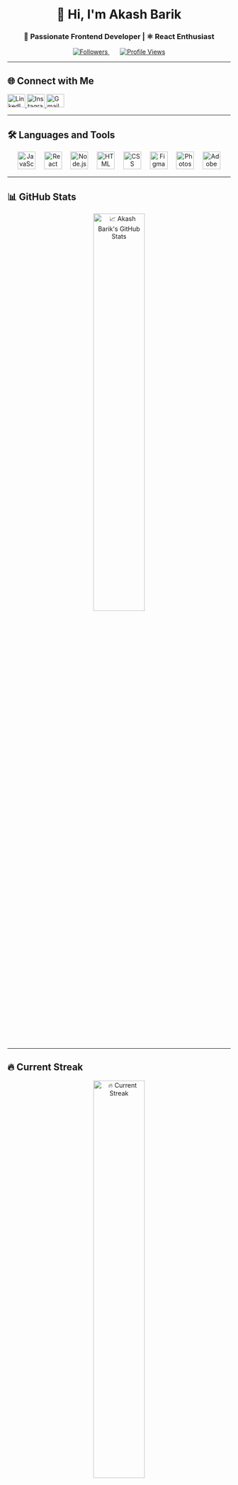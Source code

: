<h1 align="center">👋 Hi, I'm Akash Barik</h1>  
<h3 align="center">🚀 Passionate Frontend Developer | ⚛️ React Enthusiast</h3>  

<p align="center">
  <a href="https://github.com/akash01974?tab=followers">  
    <img src="https://img.shields.io/github/followers/akash01974?color=grey&logo=github&style=flat&labelColor=2D333B" alt="Followers" />
  </a>  
  &nbsp;&nbsp;&nbsp;&nbsp;&nbsp;
  <a href="https://github.com/akash01974">
    <img src="https://img.shields.io/badge/Profile%20Views-172-grey?style=flat&logo=github&labelColor=2D333B" alt="Profile Views" />
  </a>
</p>

---

## 🌐 Connect with Me  
<p align="left">  
  <a href="https://www.linkedin.com/in/akash-barik-06245634a/" target="_blank">  
    <img src="https://raw.githubusercontent.com/rahuldkjain/github-profile-readme-generator/master/src/images/icons/Social/linked-in-alt.svg" alt="LinkedIn" height="30" width="40" />  
  </a>  
  <a href="https://instagram.com/akash.barik001" target="_blank">  
    <img src="https://raw.githubusercontent.com/rahuldkjain/github-profile-readme-generator/master/src/images/icons/Social/instagram.svg" alt="Instagram" height="30" width="40" />  
  </a>  
  <a href="mailto:akashbarik@example.com" target="_blank">  
    <img src="https://www.vectorlogo.zone/logos/gmail/gmail-icon.svg" alt="Gmail" height="30" width="40" />  
  </a>  
</p>  

---

## 🛠️ Languages and Tools  
<p align="center">  
  <img src="https://skillicons.dev/icons?i=js" alt="JavaScript" height="40" />  
  &nbsp;&nbsp;&nbsp;  
  <img src="https://skillicons.dev/icons?i=react" alt="React" height="40" />  
  &nbsp;&nbsp;&nbsp;  
  <img src="https://skillicons.dev/icons?i=nodejs" alt="Node.js" height="40" />  
  &nbsp;&nbsp;&nbsp;  
  <img src="https://skillicons.dev/icons?i=html" alt="HTML" height="40" />  
  &nbsp;&nbsp;&nbsp;  
  <img src="https://skillicons.dev/icons?i=css" alt="CSS" height="40" />  
  &nbsp;&nbsp;&nbsp;  
  <img src="https://skillicons.dev/icons?i=figma" alt="Figma" height="40" />  
  &nbsp;&nbsp;&nbsp;  
  <img src="https://skillicons.dev/icons?i=ps" alt="Photoshop" height="40" />  
  &nbsp;&nbsp;&nbsp;  
  <img src="https://skillicons.dev/icons?i=ai" alt="Adobe Illustrator" height="40" />  
</p>

---

## 📊 GitHub Stats  
<p align="center">  
  <img src="https://github-readme-stats.vercel.app/api?username=akash01974&theme=dark&hide_border=false&include_all_commits=false&count_private=false" alt="📈 Akash Barik's GitHub Stats" width="48%" />  
</p>  

---

## 🔥 Current Streak  
<p align="center">  
  <img src="https://nirzak-streak-stats.vercel.app/?user=akash01974&theme=dark&hide_border=false" alt="🔥 Current Streak" width="48%" />  
</p>  

---

## 🎯 Most Used Languages  
<p align="center">  
  <img src="https://github-readme-stats.vercel.app/api/top-langs/?username=akash01974&theme=dark&hide_border=false&include_all_commits=false&count_private=false&layout=compact" alt="🗂️ Most Used Languages" />  
</p>  

---

## 🏆 GitHub Trophies  
<p align="center">  
  <img src="https://github-profile-trophy.vercel.app/?username=akash01974&theme=dark&no-frame=false&no-bg=true&margin-w=4" alt="🏆 GitHub Trophies" />  
</p>  

---

## ✍️ Random Dev Quote  
<p align="center">  
  <img src="https://quotes-github-readme.vercel.app/api?type=horizontal&theme=dark" alt="💡 Random Dev Quote" />  
</p>  

---

## 🔝 Top Contributed Repo  
<p align="center">  
  <img src="https://github-contributor-stats.vercel.app/api?username=akash01974&limit=5&theme=dark&combine_all_yearly_contributions=true" alt="🔝 Top Contributed Repos" />  
</p>  

---

<!-- Proudly created with GPRM ( https://gprm.itsvg.in ) -->
